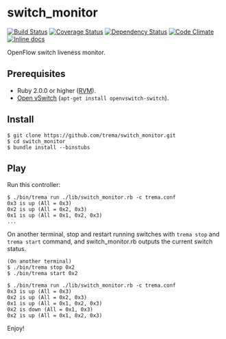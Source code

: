 switch_monitor
==============

[![Build Status](http://img.shields.io/travis/trema/switch_monitor/develop.svg?style=flat)][travis]
[![Coverage Status](http://img.shields.io/coveralls/trema/switch_monitor/develop.svg?style=flat)][coveralls]
[![Dependency Status](http://img.shields.io/gemnasium/trema/switch_monitor.svg?style=flat)][gemnasium]
[![Code Climate](http://img.shields.io/codeclimate/github/trema/switch_monitor.svg?style=flat)][codeclimate]
[![Inline docs](http://inch-ci.org/github/trema/switch_monitor.png?branch=develop)][inch]

OpenFlow switch liveness monitor.

[travis]: http://travis-ci.org/trema/switch_monitor
[coveralls]: https://coveralls.io/r/trema/switch_monitor
[codeclimate]: https://codeclimate.com/github/trema/switch_monitor
[gemnasium]: https://gemnasium.com/trema/switch_monitor
[inch]: http://inch-ci.org/github/trema/switch_monitor


Prerequisites
-------------

* Ruby 2.0.0 or higher ([RVM][rvm]).
* [Open vSwitch][openvswitch] (`apt-get install openvswitch-switch`).

[rvm]: https://rvm.io/
[openvswitch]: https://openvswitch.org/


Install
-------

```
$ git clone https://github.com/trema/switch_monitor.git
$ cd switch_monitor
$ bundle install --binstubs
```


Play
----

Run this controller:

```
$ ./bin/trema run ./lib/switch_monitor.rb -c trema.conf
0x3 is up (All = 0x3)
0x2 is up (All = 0x2, 0x3)
0x1 is up (All = 0x1, 0x2, 0x3)
...
```

On another terminal, stop and restart running switches with `trema
stop` and `trema start` command, and switch_monitor.rb outputs the
current switch status.

```
(On another terminal)
$ ./bin/trema stop 0x2
$ ./bin/trema start 0x2
```

```
$ ./bin/trema run ./lib/switch_monitor.rb -c trema.conf
0x3 is up (All = 0x3)
0x2 is up (All = 0x2, 0x3)
0x1 is up (All = 0x1, 0x2, 0x3)
0x2 is down (All = 0x1, 0x3)
0x2 is up (All = 0x1, 0x2, 0x3)
```

Enjoy!
